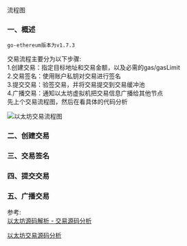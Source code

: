 



流程图




### 一、概述
`go-ethereum版本为v1.7.3`   

交易流程主要分为以下步骤:  
1.创建交易：指定目标地址和交易金额，以及必需的gas/gasLimit  
2.交易签名：使用账户私钥对交易进行签名  
3.提交交易：验签交易，并将交易提交到交易缓冲池  
4.广播交易：通知以太坊虚拟机把交易信息广播给其他节点  
先上个交易流程图，然后在看具体的代码分析

![以太坊交易流程图](https://github.com/jxu86/technique-architect/blob/master/file/以太坊交易流程图.png)

### 二、创建交易


### 三、交易签名


### 四、提交交易


### 五、广播交易




参考:  
[以太坊源码解析 - 交易源码分析](https://blog.csdn.net/luckydog612/article/details/80546989)

[以太坊交易源码分析](https://blog.csdn.net/TurkeyCock/article/details/80485391)